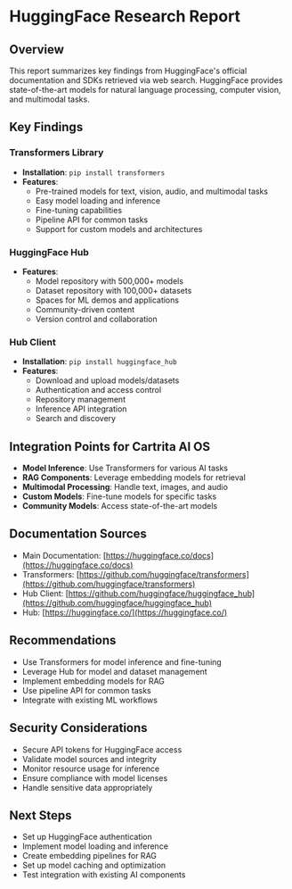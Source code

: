 # HuggingFace Research Report

## Overview

This report summarizes key findings from HuggingFace's official documentation and SDKs retrieved via web search. HuggingFace provides state-of-the-art models for natural language processing, computer vision, and multimodal tasks.

## Key Findings

### Transformers Library

- **Installation**: `pip install transformers`
- **Features**:
  - Pre-trained models for text, vision, audio, and multimodal tasks
  - Easy model loading and inference
  - Fine-tuning capabilities
  - Pipeline API for common tasks
  - Support for custom models and architectures

### HuggingFace Hub

- **Features**:
  - Model repository with 500,000+ models
  - Dataset repository with 100,000+ datasets
  - Spaces for ML demos and applications
  - Community-driven content
  - Version control and collaboration

### Hub Client

- **Installation**: `pip install huggingface_hub`
- **Features**:
  - Download and upload models/datasets
  - Authentication and access control
  - Repository management
  - Inference API integration
  - Search and discovery

## Integration Points for Cartrita AI OS

- **Model Inference**: Use Transformers for various AI tasks
- **RAG Components**: Leverage embedding models for retrieval
- **Multimodal Processing**: Handle text, images, and audio
- **Custom Models**: Fine-tune models for specific tasks
- **Community Models**: Access state-of-the-art models

## Documentation Sources

- Main Documentation: [https://huggingface.co/docs](https://huggingface.co/docs)
- Transformers: [https://github.com/huggingface/transformers](https://github.com/huggingface/transformers)
- Hub Client: [https://github.com/huggingface/huggingface_hub](https://github.com/huggingface/huggingface_hub)
- Hub: [https://huggingface.co/](https://huggingface.co/)

## Recommendations

- Use Transformers for model inference and fine-tuning
- Leverage Hub for model and dataset management
- Implement embedding models for RAG
- Use pipeline API for common tasks
- Integrate with existing ML workflows

## Security Considerations

- Secure API tokens for HuggingFace access
- Validate model sources and integrity
- Monitor resource usage for inference
- Ensure compliance with model licenses
- Handle sensitive data appropriately

## Next Steps

- Set up HuggingFace authentication
- Implement model loading and inference
- Create embedding pipelines for RAG
- Set up model caching and optimization
- Test integration with existing AI components
